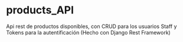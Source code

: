 # products_API
Api rest de productos disponibles, con CRUD para los usuarios Staff y Tokens para la autentificación  (Hecho con Django Rest Framework)
